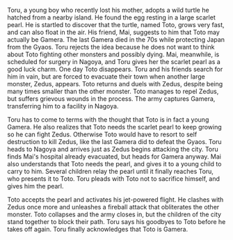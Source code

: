 <!-- Gamera the Brave (2006) -->

Toru, a young boy who recently lost his mother, adopts a wild turtle he hatched from a nearby island. He found the egg resting in a large scarlet pearl. He is startled to discover that the turtle, named Toto, grows very fast, and can also float in the air. His friend, Mai, suggests to him that Toto may actually be Gamera. The last Gamera died in the 70s while protecting Japan from the Gyaos. Toru rejects the idea because he does not want to think about Toto fighting other monsters and possibly dying. Mai, meanwhile, is scheduled for surgery in Nagoya, and Toru gives her the scarlet pearl as a good luck charm. One day Toto disappears. Toru and his friends search for him in vain, but are forced to evacuate their town when another large monster, Zedus, appears. Toto returns and duels with Zedus, despite being many times smaller than the other monster. Toto manages to repel Zedus, but suffers grievous wounds in the process. The army captures Gamera, transferring him to a facility in Nagoya.

Toru has to come to terms with the thought that Toto is in fact a young Gamera. He also realizes that Toto needs the scarlet pearl to keep growing so he can fight Zedus. Otherwise Toto would have to resort to self destruction to kill Zedus, like the last Gamera did to defeat the Gyaos. Toru heads to Nagoya and arrives just as Zedus begins attacking the city. Toru finds Mai's hospital already evacuated, but heads for Gamera anyway. Mai also understands that Toto needs the pearl, and gives it to a young child to carry to him. Several children relay the pearl until it finally reaches Toru, who presents it to Toto. Toru pleads with Toto not to sacrifice himself, and gives him the pearl.

Toto accepts the pearl and activates his jet-powered flight. He clashes with Zedus once more and unleashes a fireball attack that obliterates the other monster. Toto collapses and the army closes in, but the children of the city stand together to block their path. Toru says his goodbyes to Toto before he takes off again. Toru finally acknowledges that Toto is Gamera.